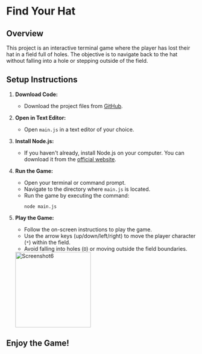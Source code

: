 # Find Your Hat

## Overview

This project is an interactive terminal game where the player has lost their hat in a field full of holes. The objective is to navigate back to the hat without falling into a hole or stepping outside of the field.

## Setup Instructions

1. **Download Code:**
   - Download the project files from [GitHub](https://github.com/yourusername/find-your-hat).

2. **Open in Text Editor:**
   - Open `main.js` in a text editor of your choice.

3. **Install Node.js:**
   - If you haven't already, install Node.js on your computer. You can download it from the [official website](https://nodejs.org/).

4. **Run the Game:**
   - Open your terminal or command prompt.
   - Navigate to the directory where `main.js` is located.
   - Run the game by executing the command:
     ```
     node main.js
     ```

5. **Play the Game:**
   - Follow the on-screen instructions to play the game.
   - Use the arrow keys (up/down/left/right) to move the player character (`*`) within the field.
   - Avoid falling into holes (`O`) or moving outside the field boundaries.


 

   <img width="200" alt="Screenshot6" src="https://github.com/mlshere/hat_game/assets/139168159/f0cf8dc2-076e-4b49-a4ee-a2aa5068e0a0">


## Enjoy the Game!
